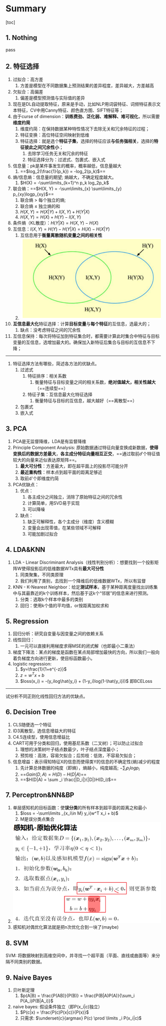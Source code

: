 # Summary

[toc]

## 1. Nothing

pass

## 2. 特征选择

1. 过拟合：高方差
   1. 方差是模型在不同数据集上预测结果的差异程度，差异越大，方差越高
2. 欠拟合：高偏差
   1. 偏差是模型预测值与实际值的差异
3. 现在是DL自动提取特征，原来是手动，比如NLP用词袋特征、词频特征表示文本特征，CV中用Canny特征、颜色直方图、SIFT特征等；
4. 由于curse of dimension：**训练费劲、泛化弱、难解释、难可视化**，所以需要**维度约简**
   1. 维度约简：在保持数据某种特性情况下去除无关和冗余特征的过程；
   2. 特征变换：高位特征空间映射到低维
   3. 特征选择：就是选个**特征子集**，选择的特征应该**与任务强相关**，选择的**特征彼此之间冗余性小**；
      1. 去除学习任务无关和冗余的特征
      2. 特征选择分为：过滤式、包裹式、嵌入式
5. 信息量：pk是某件事发生的概率，概率越低，信息量越大
   1. ==$log_2(\frac{1}{p_k}) = -log_2(p_k)$==
6. 熵/信息熵：信息量的期望; 熵越大，不确定程度越大。
   1. $H(X) = -\sum\limits_{k=1}^n p_k log_2p_k$
7. 联合熵：==$H(X, Y) = -\sum\limits_{x} \sum\limits_{y} p_{xy}logp_{xy}$==
   1. 联合熵 > 每个独立的熵;
   2. 联合熵 ≤ 独立熵的和
   3. $H(X,Y) = H(X|Y)+I(X,Y)+H(Y|X)$
   4. $H(X,Y) = H(X)+H(Y)-I(X,Y)$
8. 条件熵（KL散度）：$H(Y|X) = H(X,Y) - H(X)$
9. 互信息：$I(X,Y) = H(Y) - H(Y|X) = H(X) - H(X|Y)$
   1. 互信息用于**衡量离散随机变量之间的相关性**
   2. ![picture 1](images/45845f1b3c0df5e3fd9fc03393190da0d90800fbce1c41974ae81ca32fb01ae1.png)  
10. **互信息最大化**特征选择：计算**目标变量**与**每个特征**的互信息，选最大的；
    1. 缺点：没考虑特征之间的冗余性
11. 互信息保持：每次将特征加到特征集合时，都需要计算此时集合中特征与目标变量的互信息，选增加最大的。确保加入新特征后集合与目标的互信息不下降；

---

1. 特征选择方法有哪些，简述各方法的优缺点。
   1. 过滤式
      1. 特征排序：相关系数
         1. 衡量特征与目标变量之间的相关系数，**绝对值越大，相关性越大**（==连续型==）
      2. 特征子集：互信息最大化特征选择
         1. 衡量特征与目标的互信息，越大越好（==离散型==）
   2. 包裹式
   3. 嵌入式

## 3. PCA

1. PCA是无监督降维，LDA是有监督降维
2. Principle Component Analysis: 原始数据通过特征向量变换成新数据，**使得变换后的数据方差最大**，**各主成分特征向量相互正交**，==通过取前𝑑′个特征值较大的向量来近似表达原矩阵==。
   1. **最大可分性**：方差最大，即在超平面上的投影尽可能分开
   2. **最近重构性**：样本点到超平面的距离足够近
   3. 取前d'个即维度约简
3. PCA优缺点：
   1. 优点：
      1. 各主成分之间独立，消除了原始特征之间的冗余性
      2. 计算简单，用SVD易于实现
      3. 可以降噪
   2. 缺点：
      1. 缺乏可解释性，各个主成分（维度）含义模糊
      2. 变量会出现零值，在某些领域不可解释
      3. 可能加剧过拟合

## 4. LDA&KNN

1. LDA - Linear Discriminant Analysis（线性判别分析）：想要找到一个投影矩阵W使得投影后的低维数据WTx具有**最大可分性**
   1. 同类聚集，不同类原理
   2. 我们利用了类别，去找到一个降维后的低维数据WTx，所以有监督
2. KNN - K-Nearest Neighbor：给定**测试样本**，基于某种距离度量找出训练集中与其最靠近的k个训练样本，然后基于这k个“邻居”的信息来进行预测。
   1. 分类：选取k个样本中最多的类别
   2. 回归：使用k个值的平均值，or按距离加权求和

## 5. Regression

1. 回归分析：研究自变量与因变量之间的依赖关系
2. 线性回归：
   1. 一元可以直接利用梯度求得MSE的闭式解（也即最小二乘法）
3. 梯度下降法：某点的梯度是函数在某点局部增加最快的方向，所以我们一般向着负梯度方向进行更新，使目标函数最小。
4. logistic regression:
   1. $y=\frac{1}{1+e^{-z}}$
   2. $z = w^Tx+b$
   3. $loss(x_i) = -(y_ilog\hat{y_i} + (1-y_i)log(1-\hat{y_i}))$ 即BCELoss

---

试分析不同正则化线性回归方法的优缺点。

## 6. Decision Tree

1. CLS随便选一个特征
2. ID3离散型，选信息增益大的特征
3. C4.5连续型，使用信息增益比
4. CART可用于分类和回归，使用基尼系数（二叉树）；可以防止过拟合
   1. 理想的决策树叶子结点数最少，叶子结点深度最小；
   2. 预剪枝：高效，容易欠拟合；后剪枝：低效，不容易欠拟合；
5. 信息增益：表示得知特征X的信息而使得类Y的信息的不确定性(熵)减少的程度
   1. 先计算总体数据的纯度（即熵），熵越小，纯度越高; $-\sum_i p_i log p_i$
   2. ==$Gain(D,A) = H(D) - H(D|A)$==
   3. ==$H(D|A) = \sum _i \frac{|D_i|}{|D|}H(D_i)$==

## 7. Perceptron&NN&BP

1. 单层感知机的目标函数：使**误分类**的所有样本到超平面的距离之和最小
   1. $loss = -\sum\limits _{x_i\in M} y_i(w^T x_i + b)$
   2. M是误分类点集合
2. ![picture 3](images/64d08040fb646cf69f8d66f4c4bf496c5220c5c3f41ae4f6aed0ca7119d84c16.png)  
3. 感知机对偶优化算法就是把n次优化合到一块了(maybe)

## 8. SVM

SVM: 将数据映射到高维空间中，并寻找一个超平面（平面、直线或曲面等）来分隔不同类别的数据。

## 9. Naive Bayes

1. 贝叶斯定理
   1. $p(A|B) = \frac{P(AB)}{P(B)} = \frac{P(B|A)P(A)}{\sum_i P(A_i)P(B|A_i)}$
2. naive bayes: 假设条件独立（即P(x_i|c)独立）
   1. $P(c|x) = \frac{P(c)P(x|c)}{P(x)}$
   2. 只需求: $\underset{c}{argmax}  P(c)  \prod \limits _i P(x_i|c)$

<!-- ## Kaggle

题目：电影评论情感分类，共五类：消极、有点消极、中性、有点积极、积极
训练集15.6w，测试集6.6w
方法一：logistic回归进行多分类(one vs rest)策略：

1. 合并所有语料，使用词袋模型将单词转为向量，进行特征提取，可以使用sklearn的CountVectorizer方法
2. 按照3：1将训练集划分为训练集和验证集，并转为数字特征
3. 使用logistic回复多分类，将多个分类结果选出一种作为一类，剩下的为另外一类，然后得到n个分类模型，最后选得分最高的

方法二：使用Bert预训练模型

1. bert预训练模型是在大规模语料中学习得到，所以他已经学会了很多词语之间的关系，对语言的语义有很多理解，能很方便地用到下游任务中，加速训练，加大准确度
2. 先使用autoTokenizer将数据映射为id，得到token表示
3. 使用huggingface封装好的函数进行训练
4. loss可以是cross-entropy -->